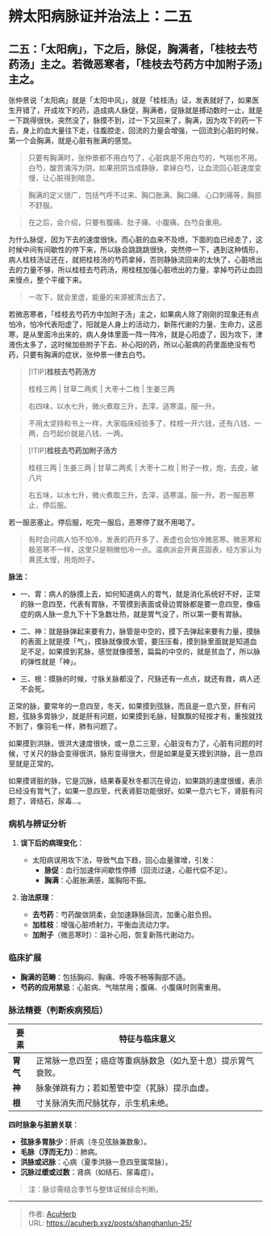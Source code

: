 # 辨太阳病脉证并治法上：二五


## 二五：「太阳病」，下之后，脉促，胸满者，「桂枝去芍药汤」主之。若微恶寒者，「桂枝去芍药方中加附子汤」主之。

<!--more-->

张仲景说「太阳病」就是「太阳中风」，就是「桂枝汤」证，发表就好了，如果医生开错了，开成攻下的药，造成病人脉促，胸满者，促脉就是搏动数时一止，就是一下跳得很快，突然没了，脉摸不到，过一下又回来了，胸满，因为攻下的药一下去，身上的血大量往下走，往腹腔走，回流的力量会增强，一回流到心脏的时候，第一个会胸满，就是心脏有胀满的感觉。

> 只要有胸满时，张仲景都不用白芍了，心脏病是不用白芍的，气喘也不用。白芍，酸苦涌泻为阴，如果把阴当成静脉，拿掉白芍，让血流回心脏速度变慢，让心脏得到喘息。

> 胸满的定义很广，包括气呼不过来、胸口胀满、胸口痛、心口刺痛等，胸部不舒服。

> 在之后，会介绍，只要有腹痛、肚子痛、小腹痛，白芍会重用。

为什么脉促，因为下去的速度很快。而心脏的血来不及喷，下面的血已经走了，这时候中间有间歇性的停下来，所以脉会跳跳跳很快，突然停一下，遇到这种情形，病人桂枝汤证还在，就把桂枝汤的芍药拿掉，否则静脉流回来的太快了，心脏喷出去的力量不够，所以桂枝去芍药汤，用桂枝加强心脏喷出的力量，拿掉芍药让血回来慢点，整个平缓下来。

> 一攻下，就会里虚，能量的来源被清出去了。

若微恶寒者，「桂枝去芍药方中加附子汤」主之，如果病人除了刚刚的现象还有点怕冷，怕冷代表阳虚了，阳就是人身上的活动力，新陈代谢的力量、生命力，这恶寒，是从里面冷出来的，病人身体里面一阵一阵冷，就是心阳虚了，因为攻下，津液伤太多了，这时候加些附子下去、补心阳的药，所以心脏病的药里面绝没有芍药，只要有胸满的症状，张仲景一律去白芍。

> [!TIP]**桂枝去芍药汤方**
>
> 桂枝三两 | 甘草二两炙 | 大枣十二枚 | 生姜三两
>
> 右四味，以水七升，微火煮取三升，去滓，适寒温，服一升。

> 不用太坚持和书上一样，大家临床经验多了，桂枝一开六钱，还有八钱、一两，白芍起价就是八钱、一两。

> [!TIP]**桂枝去芍药加附子汤方**
>
> 桂枝三两 | 生姜三两 | 甘草二两炙 | 大枣十二枚 | 附子一枚，炮，去皮，破八片
>
> 右五味，以水七升，微火煮取三升，去滓，适寒温，服一升。若一服恶寒止，停后服。

若一服恶塞止。停后服，吃完一服后，恶寒停了就不用喝了。

> 有时会问病人怕不怕冷，发表的药开多了，表虚也会怕冷微恶寒。微恶寒和极恶寒不一样，这里只是稍微怕冷一点。温病派会开黄芪固表，经方家认为黄芪太慢，用炮附子。

**脉法：**

- 一、胃：病人的脉摸上去，如何知道病人的胃气，就是消化系统好不好，正常的脉一息四至，代表有胃脉，不管摸到表面或骨边胃脉都是要一息四至，像癌症的病人脉一息九下十下急数壮热，就是胃气没了，所以第一要有胃脉。

- 二、神：就是脉弹起来要有力，脉管是中空的，摸下去弹起来要有力量，摸脉的表面上就是摸「气」，摸脉就像摸水管，要压压看，摸到脉里面就是知道血足不足，如果摸到芤脉，感觉就像摸葱，扁扁的中空的，就是贫血了，所以脉的弹性就是「神」。

- 三、根：摸脉的时候，寸脉关脉都没了，尺脉还有一点点，就还有救，病人还不会死。

正常的脉，要常年的一息四至，冬天，如果摸到弦脉，而且是一息六至，肝有问题，弦脉多胃脉少，就是肝有问题，如果摸到毛脉，轻飘飘的轻按才有，重按就找不到了，像羽毛一样，肺有问题了。

如果摸到洪脉，很洪大速度很快，或一息二三至，心脏没有力了，心脏有问题的时候，寸关尺的脉会变得很洪，脉形变得很大，但是如果是夏天摸到洪脉，且一息四至就是正常的。

如果摸肾脏的脉，它是沉脉，结果春夏秋冬都沉在骨边，如果跳的速度很缓，表示已经没有胃气了，如果一息四至，代表肾脏功能很好。如果一息六七下，肾脏有问题了，肾结石，尿毒…。

### 病机与辨证分析
1. **误下后的病理变化**：  
   - 太阳病误用攻下法，导致气血下趋，回心血量骤增，引发：  
     - **脉促**：血行加速伴间歇性停搏（回流过速，心脏代偿不足）。  
     - **胸满**：心脏胀满感，属胸阳不振。  

2. **治法原理**：  
   - **去芍药**：芍药酸敛阴柔，会加速静脉回流，加重心脏负担。  
   - **加桂枝**：增强心脏喷射力，平衡血流动力学。  
   - **加附子**（微恶寒时）：温补心阳，恢复新陈代谢动力。  

### 临床扩展
- **胸满的范畴**：包括胸闷、胸痛、呼吸不畅等胸部不适。  
- **芍药的应用禁忌**：心脏病、气喘禁用；腹痛、小腹痛时则需重用。  

### 脉法精要（判断疾病预后）
| 要素       | 特征与临床意义                                                                 |
|------------|------------------------------------------------------------------------------|
| **胃气**   | 正常脉一息四至；癌症等重病脉数急（如九至十息）提示胃气衰败。                |
| **神**     | 脉象弹跳有力；若如葱管中空（芤脉）提示血虚。                                |
| **根**     | 寸关脉消失而尺脉犹存，示生机未绝。                                          |

**四时脉象与脏腑关联**：  
- **弦脉多胃脉少**：肝病（冬见弦脉兼数象）。  
- **毛脉（浮而无力）**：肺病。  
- **洪脉或迟脉**：心病（夏季洪脉一息四至属常脉）。  
- **沉脉过缓或过数**：肾病（如结石、尿毒症）。  

> 注：脉诊需结合季节与整体证候综合判断。


---

> 作者: [AcuHerb](https://acuherb.xyz)  
> URL: https://acuherb.xyz/posts/shanghanlun-25/  

